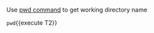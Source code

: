 Use [pwd command](https://arthas.aliyun.com/en/doc/pwd.html) to get working directory name

`pwd`{{execute T2}}